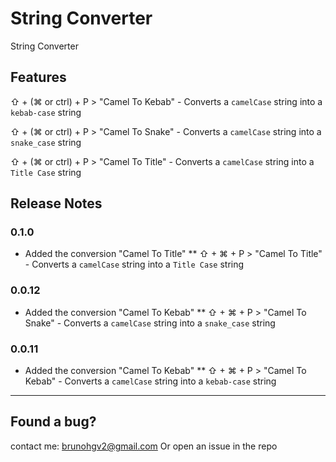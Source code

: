 # String Converter

String Converter

## Features

⇧ + (⌘ or ctrl) + P > "Camel To Kebab" - Converts a `camelCase` string into a `kebab-case` string

⇧ + (⌘ or ctrl) + P > "Camel To Snake" - Converts a `camelCase` string into a `snake_case` string

⇧ + (⌘ or ctrl) + P > "Camel To Title" - Converts a `camelCase` string into a `Title Case` string


## Release Notes


### 0.1.0

* Added the conversion "Camel To Title"
** ⇧ + ⌘ + P > "Camel To Title" - Converts a `camelCase` string into a `Title Case` string

### 0.0.12

* Added the conversion "Camel To Kebab"
** ⇧ + ⌘ + P > "Camel To Snake" - Converts a `camelCase` string into a `snake_case` string

### 0.0.11

* Added the conversion "Camel To Kebab"
** ⇧ + ⌘ + P > "Camel To Kebab" - Converts a `camelCase` string into a `kebab-case` string

-----------------------------------------------------------------------------------------------------------
## Found a bug?

contact me: brunohgv2@gmail.com
Or open an issue in the repo
